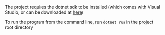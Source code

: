 The project requires the dotnet sdk to be installed (which comes with Visual Studio, or can 
be downloaded at [here](https://dotnet.microsoft.com/download))

To run the program from the command line, run `dotnet run` in the project root directory
